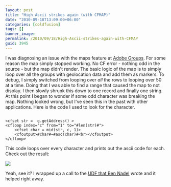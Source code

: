 ```yaml
---
layout: post
title: "High Ascii strikes again (with CFMAP)"
date: "2010-09-18T13:09:00+06:00"
categories: [coldfusion]
tags: []
banner_image: 
permalink: /2010/09/18/High-Ascii-strikes-again-with-CFMAP
guid: 3945
---
```


I was diagnosing an issue with the maps feature at <a href="http://groups.adobe.com">Adobe Groups</a>. For some reason the map simply stopped working. No CF error - nothing odd in the source - but the map didn't render. The basic logic of the map is to simply loop over all the groups with geolocation data and add them as markers. To debug, I simply switched from looping over <i>all</i> the rows to looping over 50 at a time. Doing that I was able to find a range that caused the map to not display. I then slowly shrunk this down to one record and finally one string. At this point I began to wonder if some odd character was breaking the map. Nothing looked wrong, but I've seen this in the past with other applications. Here is the code I used to look for the character.

<p/>

<code>
&lt;cfset str =  g.getAddress() &gt;
&lt;cfloop index="c" from="1" to="#len(str)#"&gt;
	&lt;cfset char = mid(str, c, 1)&gt;
	&lt;cfoutput&gt;#char#=#asc(char)#&lt;br&gt;&lt;/cfoutput&gt;
&lt;/cfloop&gt;
</code>

<p/>

This code loops over every character and prints out the ascii code for each. Check out the result:

<p/>

<img src="https://static.raymondcamden.com/images/Screen shot 2010-09-18 at 11.54.39 AM.png" />

<p/>

Yeah, see it? I wrapped up a call to the <a href="http://www.bennadel.com/blog/1155-Cleaning-High-Ascii-Values-For-Web-Safeness-In-ColdFusion.htm">UDF that Ben Nadel</a> wrote and it helped right away.